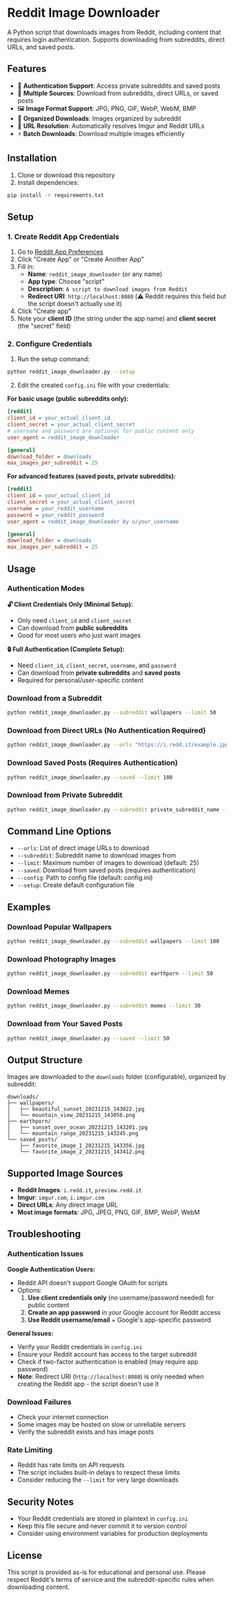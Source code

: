 # Reddit Image Downloader

A Python script that downloads images from Reddit, including content that requires login authentication. Supports downloading from subreddits, direct URLs, and saved posts.

## Features

- 🔐 **Authentication Support**: Access private subreddits and saved posts
- 📱 **Multiple Sources**: Download from subreddits, direct URLs, or saved posts
- 🖼️ **Image Format Support**: JPG, PNG, GIF, WebP, WebM, BMP
- 📁 **Organized Downloads**: Images organized by subreddit
- 🔗 **URL Resolution**: Automatically resolves Imgur and Reddit URLs
- ⚡ **Batch Downloads**: Download multiple images efficiently

## Installation

1. Clone or download this repository
2. Install dependencies:
```bash
pip install -r requirements.txt
```

## Setup

### 1. Create Reddit App Credentials

1. Go to [Reddit App Preferences](https://www.reddit.com/prefs/apps)
2. Click "Create App" or "Create Another App"
3. Fill in:
   - **Name**: `reddit_image_downloader` (or any name)
   - **App type**: Choose "script"
   - **Description**: `A script to download images from Reddit`
   - **Redirect URI**: `http://localhost:8080` (⚠️ Reddit requires this field but the script doesn't actually use it)
4. Click "Create app"
5. Note your **client ID** (the string under the app name) and **client secret** (the "secret" field)

### 2. Configure Credentials

1. Run the setup command:
```bash
python reddit_image_downloader.py --setup
```

2. Edit the created `config.ini` file with your credentials:

**For basic usage (public subreddits only):**
```ini
[reddit]
client_id = your_actual_client_id
client_secret = your_actual_client_secret
# username and password are optional for public content only
user_agent = reddit_image_downloader

[general]
download_folder = downloads
max_images_per_subreddit = 25
```

**For advanced features (saved posts, private subreddits):**
```ini
[reddit]
client_id = your_actual_client_id
client_secret = your_actual_client_secret
username = your_reddit_username
password = your_reddit_password
user_agent = reddit_image_downloader by u/your_username

[general]
download_folder = downloads
max_images_per_subreddit = 25
```

## Usage

### Authentication Modes

**🔓 Client Credentials Only (Minimal Setup):**
- Only need `client_id` and `client_secret`
- Can download from **public subreddits**
- Good for most users who just want images

**🔒 Full Authentication (Complete Setup):**
- Need `client_id`, `client_secret`, `username`, and `password`
- Can download from **private subreddits** and **saved posts**
- Required for personal/user-specific content

### Download from a Subreddit
```bash
python reddit_image_downloader.py --subreddit wallpapers --limit 50
```

### Download from Direct URLs (No Authentication Required)
```bash
python reddit_image_downloader.py --urls "https://i.redd.it/example.jpg" "https://imgur.com/example.png"
```

### Download Saved Posts (Requires Authentication)
```bash
python reddit_image_downloader.py --saved --limit 100
```

### Download from Private Subreddit
```bash
python reddit_image_downloader.py --subreddit private_subreddit_name --limit 25
```

## Command Line Options

- `--urls`: List of direct image URLs to download
- `--subreddit`: Subreddit name to download images from
- `--limit`: Maximum number of images to download (default: 25)
- `--saved`: Download from saved posts (requires authentication)
- `--config`: Path to config file (default: config.ini)
- `--setup`: Create default configuration file

## Examples

### Download Popular Wallpapers
```bash
python reddit_image_downloader.py --subreddit wallpapers --limit 100
```

### Download Photography Images
```bash
python reddit_image_downloader.py --subreddit earthporn --limit 50
```

### Download Memes
```bash
python reddit_image_downloader.py --subreddit memes --limit 30
```

### Download from Your Saved Posts
```bash
python reddit_image_downloader.py --saved --limit 50
```

## Output Structure

Images are downloaded to the `downloads` folder (configurable), organized by subreddit:

```
downloads/
├── wallpapers/
│   ├── beautiful_sunset_20231215_143022.jpg
│   └── mountain_view_20231215_143056.png
├── earthporn/
│   ├── sunset_over_ocean_20231215_143201.jpg
│   └── mountain_range_20231215_143245.png
└── saved_posts/
    ├── favorite_image_1_20231215_143356.jpg
    └── favorite_image_2_20231215_143412.png
```

## Supported Image Sources

- **Reddit Images**: `i.redd.it`, `preview.redd.it`
- **Imgur**: `imgur.com`, `i.imgur.com`
- **Direct URLs**: Any direct image URL
- **Most image formats**: JPG, JPEG, PNG, GIF, BMP, WebP, WebM

## Troubleshooting

### Authentication Issues

**Google Authentication Users:**
- Reddit API doesn't support Google OAuth for scripts
- Options: 
  1. **Use client credentials only** (no username/password needed) for public content
  2. **Create an app password** in your Google account for Reddit access
  3. **Use Reddit username/email** + Google's app-specific password

**General Issues:**
- Verify your Reddit credentials in `config.ini`
- Ensure your Reddit account has access to the target subreddit
- Check if two-factor authentication is enabled (may require app password)
- **Note**: Redirect URI (`http://localhost:8080`) is only needed when creating the Reddit app - the script doesn't use it

### Download Failures
- Check your internet connection
- Some images may be hosted on slow or unreliable servers
- Verify the subreddit exists and has image posts

### Rate Limiting
- Reddit has rate limits on API requests
- The script includes built-in delays to respect these limits
- Consider reducing the `--limit` for very large downloads

## Security Notes

- Your Reddit credentials are stored in plaintext in `config.ini`
- Keep this file secure and never commit it to version control
- Consider using environment variables for production deployments

## License

This script is provided as-is for educational and personal use. Please respect Reddit's terms of service and the subreddit-specific rules when downloading content.
